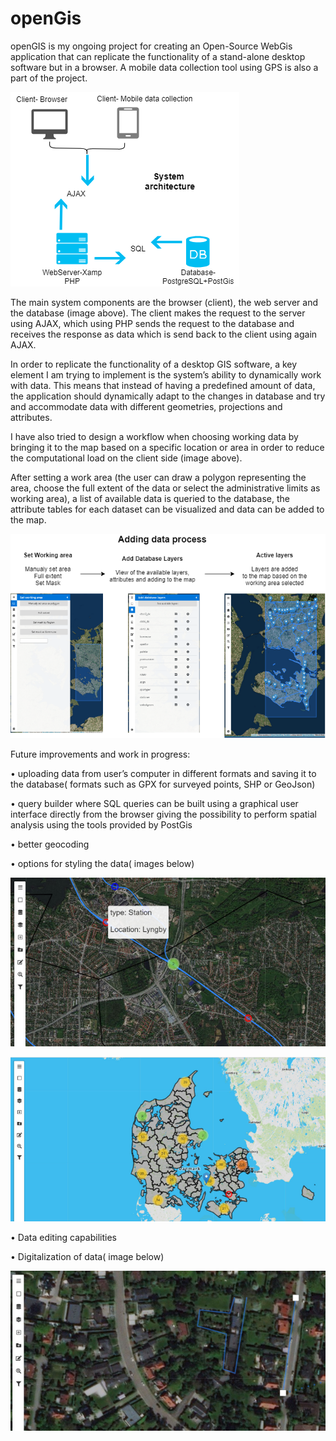 # openGis


openGIS is my ongoing project for creating an Open-Source WebGis application that can replicate the functionality of a stand-alone desktop software but in a browser. A mobile data collection tool using GPS is also a part of the project. 

![](/InterfaceImg/architecture.png)

The main system components are the browser (client), the web server and the database (image above).
The client makes the request to the server using AJAX, which using PHP sends the request to the database and receives the response as data which is send back to the client using again AJAX.


In order to replicate the functionality of a desktop GIS software, a key element I am trying to implement is the system’s ability to dynamically work with data. This means that instead of having a predefined amount of data, the application should dynamically adapt to the changes in database and try and accommodate data with different geometries, projections and attributes.


I have also tried to design a workflow when choosing working data by bringing it to the map based on a specific location or area in order to reduce the computational load on the client side (image above).


After setting a work area (the user can draw a polygon representing the area, choose the full extent of the data or select the administrative limits as working area), a list of available data is queried to the database, the attribute tables for each dataset can be visualized and data can be added to the map. 

![](/InterfaceImg/workflow.png)


 Future improvements and work in progress: 
 
 
• uploading data from user’s computer in different formats and saving it to the database( formats such as GPX for surveyed points, SHP or GeoJson)


• query builder where SQL queries can be built using a graphical user interface directly from the browser giving the possibility to perform spatial analysis using the tools provided by PostGis 


• better geocoding 


• options for styling the data( images below) 

![](/InterfaceImg/1.png)

![](/InterfaceImg/2.png)

• Data editing capabilities 


• Digitalization of data( image below)

![](/InterfaceImg/3.png)

